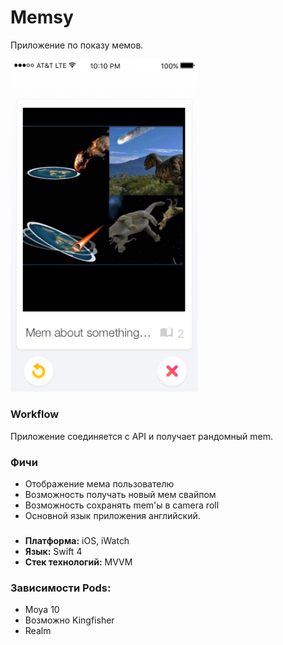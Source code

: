 # Memsy
Приложение по показу мемов.

<img src="https://github.com/adevelopers/memsy/blob/master/Design/MemsySwipe.png?raw=true" alt="" width="300" />

### Workflow ###
Приложение соединяется с API и получает рандомный mem.

### Фичи ###
* Отображение мема пользователю
* Возможность получать новый мем свайпом
* Возможность сохранять mem'ы в camera roll
* Основной язык приложения английский.

### ###
* **Платформа:** iOS, iWatch 
* **Язык:** Swift 4
* **Стек технологий:** MVVM


### Зависимости Pods: ###
* Moya 10
* Возможно Kingfisher
* Realm
